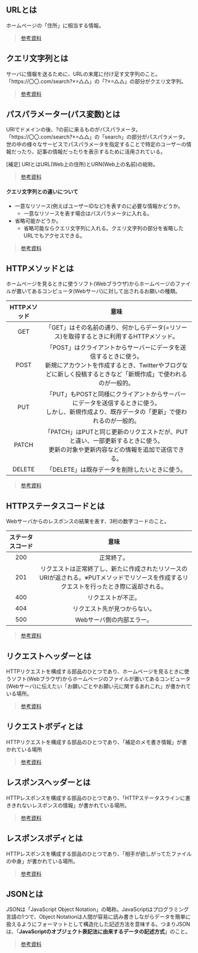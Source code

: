 ## URLとは 
ホームページの「住所」に相当する情報。

> [参考資料](https://wa3.i-3-i.info/word114.html)

## クエリ文字列とは
サーバに情報を送るために、URLの末尾に付け足す文字列のこと。
<br>「https[]()://〇〇.com/search?×=△△」の「?×=△△」の部分がクエリ文字列。

> [参考資料](https://www.moringa-moringu.com/%E3%82%AF%E3%82%A8%E3%83%AA%E6%96%87%E5%AD%97%E5%88%97%E3%81%A8%E3%81%AF%EF%BC%9F/)

## パスパラメーター(パス変数)とは
URIでドメインの後、?の前に来るものがパスパラメータ。
<br>「https[]()://〇〇.com/search?×=△△」の「search」の部分がパスパラメータ。
<br>世の中の様々なサービスでパスパラメータを指定することで特定のユーザーの情報だったり、記事の情報だったりを表示するために活用されている。

[補足] URIとはURL(Web上の住所)とURN(Web上の名前)の総称。

> [参考資料](https://zenn.dev/fujishiro/scraps/3a060b10b17a93)

#### クエリ文字列との違いについて
- 一意なリソース(例えばユーザーIDなど)を表すのに必要な情報かどうか。
  - 一意なリソースを表す場合はパスパラメータに入れる。
- 省略可能かどうか。
  - 省略可能ならクエリ文字列に入れる。クエリ文字列の部分を省略したURLでもアクセスできる。

> [参考資料](https://qiita.com/Marusoccer/items/7ccc7c959ccb5efc080f)

## HTTPメソッドとは
ホームページを見るときに使うソフト(Webブラウザ)からホームページのファイルが置いてあるコンピュータ(Webサーバ)に対して出されるお願いの種類。

| HTTPメソッド | 意味 | 
| :-: | :-: | 
| GET | 「GET」はその名前の通り、何かしらデータ(=リソース)を取得するときに利用するHTTPメソッド。 | 
| POST | 「POST」はクライアントからサーバーにデータを送信するときに使う。<br>新規にアカウントを作成するとき、Twitterやブログなどに新しく投稿するときなど「新規作成」で使われるのが一般的。 | 
| PUT | 「PUT」もPOSTと同様にクライアントからサーバーにデータを送信するときに使う。<br>しかし、新規作成より、既存データの「更新」で使われるのが一般的。 | 
| PATCH | 「PATCH」はPUTと同じ更新のリクエストだが、PUTと違い、一部更新するときに使う。<br>更新の対象や更新内容などの情報を追加で送信できる。 | 
| DELETE | 「DELETE」は既存データを削除したいときに使う。 |

> [参考資料](https://qiita.com/morikuma709/items/956d7c58908cb481d7e8)

## HTTPステータスコードとは
Webサーバからのレスポンスの結果を表す、3桁の数字コードのこと。

| ステータスコード | 意味 |
| :-: | :-: |
| 200 | 正常終了。 |
| 201 | リクエストは正常終了し、新たに作成されたリソースのURIが返される。※PUTメソッドでリソースを作成するリクエストを行ったとき際に返却される。 |
| 400 | リクエストが不正。 |
| 404 | リクエスト先が見つからない。 |
| 500 | Webサーバ側の内部エラー。 |

> [参考資料](https://medium-company.com/http%E3%82%B9%E3%83%86%E3%83%BC%E3%82%BF%E3%82%B9%E3%82%B3%E3%83%BC%E3%83%89/)

## リクエストヘッダーとは
HTTPリクエストを構成する部品のひとつであり、ホームページを見るときに使うソフト(Webブラウザ)からホームページのファイルが置いてあるコンピュータ(Webサーバ)に伝えたい「お願いごとやお願い元に関するあれこれ」が書かれている場所。

> [参考資料](https://wa3.i-3-i.info/word1844.html)

## リクエストボディとは
HTTPリクエストを構成する部品のひとつであり、「補足のメモ書き情報」が書かれている場所

> [参考資料](https://wa3.i-3-i.info/word1845.html)

## レスポンスヘッダーとは
HTTPレスポンスを構成する部品のひとつであり、「HTTPステータスラインに書ききれないレスポンスの情報」が書かれている場所。

> [参考資料](https://wa3.i-3-i.info/word1847.html)

## レスポンスボディとは
HTTPレスポンスを構成する部品のひとつであり、「相手が欲しがってたファイルの中身」が書かれている場所。

> [参考資料](https://wa3.i-3-i.info/word1848.html)

## JSONとは
JSONは「JavaScript Object Notation」の略称。JavaScriptはプログラミング言語の1つで、Object Notationは人間が容易に読み書きしながらデータを簡単に扱えるようにフォーマットとして構造化した記述方法を意味する。つまりJSONは、「**JavaScriptのオブジェクト表記法に由来するデータの記述方式**」のこと。

> [参考資料](https://cloudapi.kddi-web.com/magazine/json-javascript-object-notation)